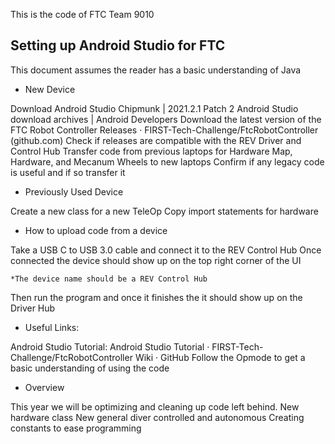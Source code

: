 This is the code of FTC Team 9010

## Setting up Android Studio for FTC
This document assumes the reader has a basic understanding of Java
* New Device

Download Android Studio Chipmunk | 2021.2.1 Patch 2
Android Studio download archives  |  Android Developers
Download the latest version of the FTC Robot Controller
Releases · FIRST-Tech-Challenge/FtcRobotController (github.com)
Check if releases are compatible with the REV Driver and Control Hub
Transfer code from previous laptops for Hardware Map, Hardware, and Mecanum Wheels to new laptops
Confirm if any legacy code is useful and if so transfer it

* Previously Used Device

Create a new class for a new TeleOp
Copy import statements for hardware

* How to upload code from a device

Take a USB C to USB 3.0 cable and connect it to the REV Control Hub
Once connected the device should show up on the top right corner of the UI


	*The device name should be a REV Control Hub
Then run the program and once it finishes the it should show up on the Driver Hub

* Useful Links:

Android Studio Tutorial:
Android Studio Tutorial · FIRST-Tech-Challenge/FtcRobotController Wiki · GitHub
Follow the Opmode to get a basic understanding of using the code

* Overview

This year we will be optimizing and cleaning up code left behind.
	New hardware class
	New general diver controlled and autonomous
	Creating constants to ease programming

